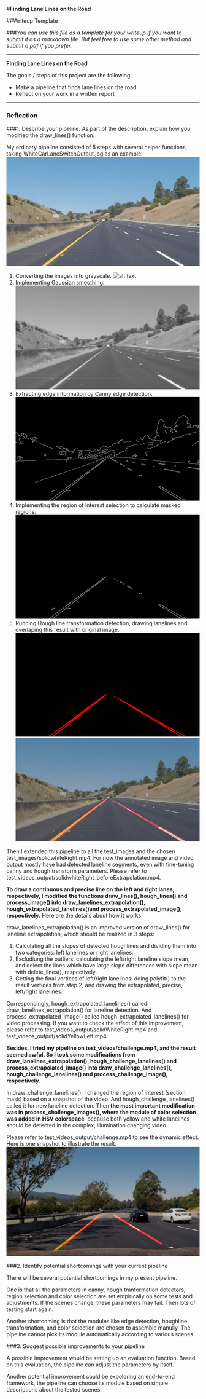 #**Finding Lane Lines on the Road** 

##Writeup Template

###*You can use this file as a template for your writeup if you want to submit it as a markdown file. But feel free to use some other method and submit a pdf if you prefer.*

---

**Finding Lane Lines on the Road**

The goals / steps of this project are the following:
* Make a pipeline that finds lane lines on the road
* Reflect on your work in a written report


[//]: # (Image References)
[image0]: ./illustration_images_output/whiteCarLaneSwitch.jpg
[image1]: ./illustration_images_output/grayscale.jpg "Grayscale"
[image2]: ./illustration_images_output/blur_gray.jpg
[image3]: ./illustration_images_output/edges.jpg
[image4]: ./illustration_images_output/masked_edges.jpg
[image5]: ./illustration_images_output/color_edges.jpg
[image6]: ./illustration_images_output/whiteCarLaneSwitchOutput.jpg
[image7]: ./illustration_images_output/challengeSnapShot.jpg

---

### Reflection

###1. Describe your pipeline. As part of the description, explain how you modified the draw_lines() function.

My ordinary pipeline consisted of 5 steps with several helper functions, taking WhiteCarLaneSwitchOutput.jpg as an example: 
![alt text][image0]
1. Converting the images into grayscale. 
![alt text][image1]
2. Implementing Gaussian smoothing.
![alt text][image2]
3. Extracting edge information by Canny edge detection.
![alt text][image3]
4. Implementing the region of interest selection to calculate masked regions.
![alt text][image4]
5. Running Hough line transformation detection, drawing lanelines and overlaping this result with original image.
![alt text][image5]
![alt text][image6]

Then I extended this pipeline to all the test_images and the chosen test_images/solidwhiteRight.mp4. For now the annotated image and video output mostly have had detected laneline segments, even with fine-tuning canny and hough transform parameters. Please refer to test_videos_output/solidwhiteRight_beforeExtrapolation.mp4.


**To draw a continuous and precise line on the left and right lanes, respectively, I modified the functions draw_lines(), hough_lines() and process_image() into draw_lanelines_extrapolation(), hough_extrapolated_lanelines()and process_extrapolated_image(), respectively.** Here are the details about how it works.

draw_lanelines_extrapolation() is an improved version of draw_lines() for laneline extrapolation, which should be realized in 3 steps: 
1. Calculating all the slopes of detected houghlines and dividing them into two categories: left lanelines or right lanelines.
2. Excludiung the outliers: calculating the left/right laneline slope mean, and delect the lines which have large slope differences with slope mean with delete_lines(), respectively. 
3. Getting the final vertices of left/right lanelines: doing polyfit() to the result vertices from step 2, and drawing the extrapolated, precise, left/right lanelines.

Correspondingly, hough_extrapolated_lanelines() called draw_lanelines_extrapolation() for laneline detection. And process_extrapolated_image() called hough_extrapolated_lanelines() for video processing. If you want to check the effect of this improvement, please refer to test_videos_output/solidWhiteRight.mp4 and test_videos_output/solidYellowLeft.mp4.

**Besides, I tried my pipeline on test_videos/challenge.mp4, and the result seemed awful. So I took some modifications from draw_lanelines_extrapolation(), hough_challenge_lanelines() and process_extrapolated_image() into draw_challenge_lanelines(), hough_challenge_lanelines() and process_challenge_image(), respectively.** 

In draw_challenge_lanelines(), I changed the region of interest (section mask) based on a snapshot of the video. And hough_challenge_lanelines() called it for new laneline detection. Then **the most important modification was in process_challenge_images(), where the module of color selection was added in HSV colorspace**, because both yellow and white lanelines should be detected in the complex, illumination changing video.

Please refer to test_videos_output/challenge.mp4 to see the dynamic effect. Here is one snapshot to illustrate the result.
![alt text][image7]

###2. Identify potential shortcomings with your current pipeline

There will be several potential shortcomings in my present pipeline.

One is that all the parameters in canny, hough tranformation detectors, region selection and color selection are set empirically on some tests and adjustments. If the scenes change, these parameters may fail. Then lots of testing start again.

Another shortcoming is that the modules like edge detection, houghline transformation, and color selection are chosen to assemble manully. The pipeline cannot pick its module automatically according to various scenes.


###3. Suggest possible improvements to your pipeline

A possible improvement would be setting up an evaluation function. Based on this evaluation, the pipeline can adjust the parameters by itself.

Another potential improvement could be expoloring an end-to-end framework, the pipeline can choose its module based on simple descriptions about the tested scenes.